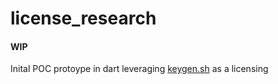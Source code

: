 # license_research
#### WIP 
Inital POC protoype in dart leveraging [keygen.sh](https://keygen.sh) as a licensing
